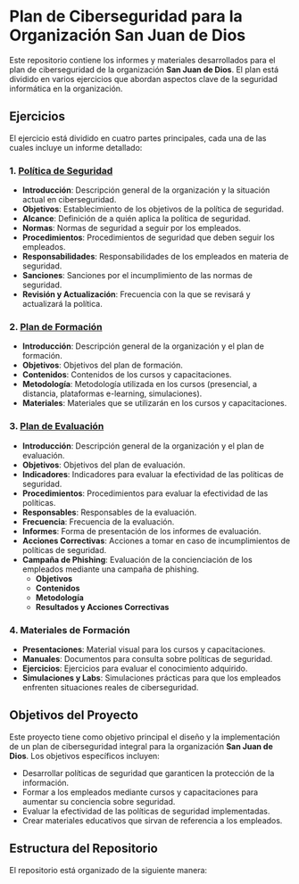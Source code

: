 # Plan de Ciberseguridad para la Organización San Juan de Dios

Este repositorio contiene los informes y materiales desarrollados para el plan de ciberseguridad de la organización **San Juan de Dios**. El plan está dividido en varios ejercicios que abordan aspectos clave de la seguridad informática en la organización.

## Ejercicios

El ejercicio está dividido en cuatro partes principales, cada una de las cuales incluye un informe detallado:

### 1. **[Política de Seguridad](https://github.com/JCreiv/Politica_formacion/blob/master/Pol%C3%ADtica%20de%20seguridad.md)**
   - **Introducción**: Descripción general de la organización y la situación actual en ciberseguridad.
   - **Objetivos**: Establecimiento de los objetivos de la política de seguridad.
   - **Alcance**: Definición de a quién aplica la política de seguridad.
   - **Normas**: Normas de seguridad a seguir por los empleados.
   - **Procedimientos**: Procedimientos de seguridad que deben seguir los empleados.
   - **Responsabilidades**: Responsabilidades de los empleados en materia de seguridad.
   - **Sanciones**: Sanciones por el incumplimiento de las normas de seguridad.
   - **Revisión y Actualización**: Frecuencia con la que se revisará y actualizará la política.

### 2. **[Plan de Formación](https://github.com/JCreiv/Politica_formacion/blob/master/Plan%20de%20formaci%C3%B3n.md)**
   - **Introducción**: Descripción general de la organización y el plan de formación.
   - **Objetivos**: Objetivos del plan de formación.
   - **Contenidos**: Contenidos de los cursos y capacitaciones.
   - **Metodología**: Metodología utilizada en los cursos (presencial, a distancia, plataformas e-learning, simulaciones).
   - **Materiales**: Materiales que se utilizarán en los cursos y capacitaciones.

### 3. **[Plan de Evaluación](https://github.com/JCreiv/Politica_formacion/blob/master/Plan%20de%20evaluacion.md)**
   - **Introducción**: Descripción general de la organización y el plan de evaluación.
   - **Objetivos**: Objetivos del plan de evaluación.
   - **Indicadores**: Indicadores para evaluar la efectividad de las políticas de seguridad.
   - **Procedimientos**: Procedimientos para evaluar la efectividad de las políticas.
   - **Responsables**: Responsables de la evaluación.
   - **Frecuencia**: Frecuencia de la evaluación.
   - **Informes**: Forma de presentación de los informes de evaluación.
   - **Acciones Correctivas**: Acciones a tomar en caso de incumplimientos de políticas de seguridad.
   - **Campaña de Phishing**: Evaluación de la concienciación de los empleados mediante una campaña de phishing.
     - **Objetivos**
     - **Contenidos**
     - **Metodología**
     - **Resultados y Acciones Correctivas**

### 4. **Materiales de Formación**
   - **Presentaciones**: Material visual para los cursos y capacitaciones.
   - **Manuales**: Documentos para consulta sobre políticas de seguridad.
   - **Ejercicios**: Ejercicios para evaluar el conocimiento adquirido.
   - **Simulaciones y Labs**: Simulaciones prácticas para que los empleados enfrenten situaciones reales de ciberseguridad.

## Objetivos del Proyecto

Este proyecto tiene como objetivo principal el diseño y la implementación de un plan de ciberseguridad integral para la organización **San Juan de Dios**. Los objetivos específicos incluyen:

- Desarrollar políticas de seguridad que garanticen la protección de la información.
- Formar a los empleados mediante cursos y capacitaciones para aumentar su conciencia sobre seguridad.
- Evaluar la efectividad de las políticas de seguridad implementadas.
- Crear materiales educativos que sirvan de referencia a los empleados.

## Estructura del Repositorio

El repositorio está organizado de la siguiente manera:

